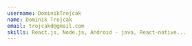 ```yaml
---
username: DominikTrojcak
name: Dominik Trojcak
email: trojcakd@gmail.com
skills: React.js, Node.js, Android - java, React-native... 
---
```


